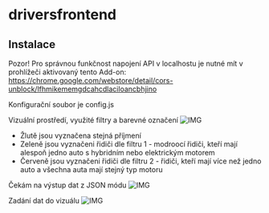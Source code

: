 # driversfrontend

## Instalace
Pozor! Pro správnou funkčnost napojení API v localhostu je nutné mít v prohlížeči aktivovaný tento Add-on: https://chrome.google.com/webstore/detail/cors-unblock/lfhmikememgdcahcdlaciloancbhjino

Konfigurační soubor je config.js


Vizuální prostředí, využité filtry a barevné označení
![IMG](https://ctrlv.cz/shots/2021/01/23/MMiX.png)
- Žlutě jsou vyznačena stejná příjmení
- Zeleně jsou vyznačeni řidiči dle filtru 1 - modroocí řidiči, kteří mají alespoň jedno auto s hybridním nebo elektrickým motorem
- Červeně jsou vyznačeni řidiči dle filtru 2 - řidiči, kteří mají více než jedno auto a všechna auta mají stejný typ motoru

Čekám na výstup dat z JSON módu
![IMG](https://ctrlv.cz/shots/2021/01/23/zrBy.png) 

Zadání dat do vizuálu
![IMG](https://ctrlv.cz/shots/2021/01/23/lr6i.png) 
